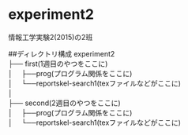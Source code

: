# experiment2
情報工学実験2(2015)の2班

##ディレクトリ構成
experiment2  
├── first(1週目のやつをここに)  
│　 ├──prog(プログラム関係をここに)  
│　 └──reportskel-search1(texファイルなどがここに)  
│ 　  
├── second(2週目のやつをここに)  
│　 ├──prog(プログラム関係をここに)  
│　 └──reportskel-search1(texファイルなどがここに)  
  






